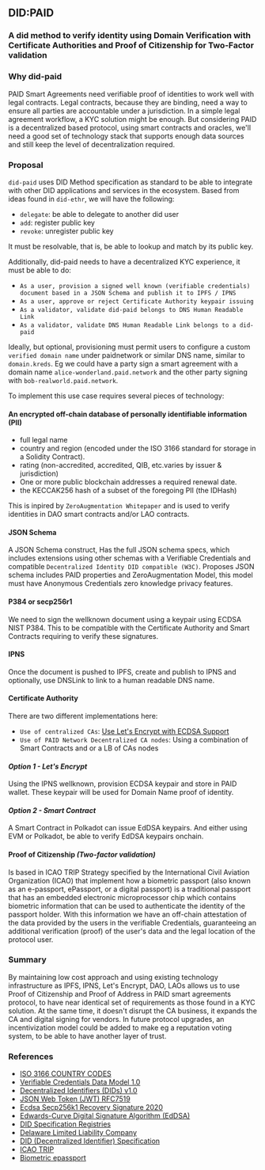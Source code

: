  ## DID:PAID

 ### A did method to verify identity using Domain Verification with Certificate Authorities and Proof of Citizenship for Two-Factor validation


 ### Why did-paid

 PAID Smart Agreements need verifiable proof of identities to work well with legal contracts. Legal contracts, because they are binding, need a way to ensure all parties are accountable under a jurisdiction. In a simple legal agreement workflow, a KYC solution might be enough. But considering PAID is a decentralized based protocol, using smart contracts and oracles, we'll need a good set of technology stack that supports  enough data sources and still keep the level of decentralization required.
 
 ### Proposal
 
 `did-paid` uses DID Method specification as standard to be able to integrate with other DID applications and services in the ecosystem. Based from ideas found in
 `did-ethr`, we will have the following:
 
 - `delegate`: be able to delegate to another did user
 - `add`: register public key 
 - `revoke`: unregister public key
 
 It must be resolvable, that is, be able to lookup and match by its public key.
 
 Additionally, did-paid needs to have a decentralized KYC experience, it must be able to do:
 
 - `As a user, provision a signed well known (verifiable credentials) document based in a JSON Schema and publish it to IPFS / IPNS`
 - `As a user, approve or reject Certificate Authority keypair issuing`
 - `As a validator, validate did-paid belongs to DNS Human Readable Link`
 - `As a validator, validate DNS Human Readable Link belongs to a did-paid`

 Ideally, but optional, provisioning must permit users to configure a custom `verified domain name` under paidnetwork or similar DNS name, similar to `domain.kreds`. Eg we could have a party sign a smart agreement with a domain name `alice-wonderland.paid.network` and the other party signing with `bob-realworld.paid.network`.
 
 To implement this use case requires several pieces of technology:

 #### **An encrypted off-chain database of personally identifiable information (PII)** 

 - full legal name
 - country and region (encoded under the ISO 3166 standard for storage in a Solidity Contract).
 - rating (non-accredited, accredited, QIB, etc.varies by issuer & jurisdiction)
 - One or more public blockchain addresses a required renewal date.
 - the KECCAK256 hash of a subset of the  foregoing PII (the IDHash)
 
 This is inpired by `ZeroAugmentation Whitepaper` and is used to verify identities in DAO smart contracts and/or LAO contracts.

 #### **JSON Schema**

 A JSON Schema construct, Has the full JSON schema specs, which includes extensions using other schemas with a Verifiable Credentials and compatible `Decentralized Identity DID compatible (W3C)`. Proposes JSON schema includes PAID properties and ZeroAugmentation Model, this model must have Anonymous Credentials zero knowledge privacy features.
 
 #### **P384 or secp256r1**
 
 We need to sign the wellknown document using a keypair using ECDSA NIST P384. This to be compatible with the Certificate Authority and Smart Contracts requiring to verify these signatures.
 
 #### **IPNS**
 
 Once the document is pushed to IPFS, create and publish to IPNS and optionally, use DNSLink to link to a human readable DNS name.
 
 #### **Certificate Authority**
 
 There are two different implementations here:
 
 - `Use of centralized CAs`: [Use Let's Encrypt with ECDSA Support](https://letsencrypt.org/certificates/)
 - `Use of PAID Network Decentralized CA nodes`: Using a combination of Smart Contracts and or a LB of CAs nodes
 
 #### *Option 1 - Let's Encrypt*
 
 Using the IPNS wellknown, provision ECDSA keypair and store in PAID wallet. These keypair will be used for Domain Name proof of identity.
 
 #### *Option 2 - Smart Contract*
 
 A Smart Contract in Polkadot can issue EdDSA keypairs. And either using EVM or Polkadot, be able to verify EdDSA keypairs onchain.
 
 #### **Proof of Citizenship** *(Two-factor validation)*

 Is based in ICAO TRIP Strategy specified by the International Civil Aviation Organization (ICAO) that implement how a biometric passport (also known as an e-passport, ePassport, or a digital passport) is a traditional passport that has an embedded electronic microprocessor chip which contains biometric information that can be used to authenticate the identity of the passport holder. With this information we have an off-chain attestation of the data provided by the users in the verifiable Credentials, guaranteeing an additional verification (proof) of the user's data and the legal location of the protocol user.
 
 ### **Summary**
 
 By maintaining low cost approach and using existing technology infrastructure as IPFS, IPNS, Let's Encrypt, DAO, LAOs allows us to use Proof of Citizenship and Proof of Address in PAID smart agreements protocol, to have near identical set of requirements as those found in a KYC solution. At the same time, it doesn't disrupt the CA business, it expands the CA and digital signing for vendors. In future protocol upgrades, an incentivization model could be added to make eg a reputation voting system, to be able to have another layer of trust.
 
 ### References
 
 - [ISO 3166 COUNTRY CODES](https://www.iso.org/iso-3166-country-codes.html)
 - [Verifiable Credentials Data Model 1.0](https://www.w3.org/TR/vc-data-model/)
 - [Decentralized Identifiers (DIDs) v1.0](https://www.w3.org/TR/did-core/)
 - [JSON Web Token (JWT) RFC7519](https://tools.ietf.org/html/rfc7519)
 - [Ecdsa Secp256k1 Recovery Signature 2020](https://identity.foundation/EcdsaSecp256k1RecoverySignature2020/)
 - [Edwards-Curve Digital Signature Algorithm (EdDSA)](https://tools.ietf.org/html/rfc8032)
 - [DID Specification Registries](https://w3c.github.io/did-spec-registries/)
 - [Delaware Limited Liability Company](https://www.cscglobal.com/service/cls/delaware-llc-guide/)
 - [DID (Decentralized Identifier) Specification](https://github.com/WebOfTrustInfo/rwot3-sf/blob/master/topics-and-advance-readings/did-spec-working-draft-03.md)
 - [ICAO TRIP](https://www.icao.int/Security/FAL/TRIP/Pages/default.aspx)
 - [Biometric epassport](https://en.wikipedia.org/wiki/Biometric_passport)
